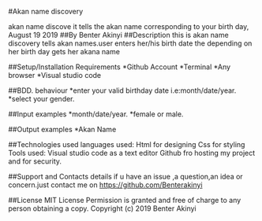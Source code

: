 #Akan name discovery

akan name discove it tells the akan name corresponding to your birth day, August 19 2019
##By Benter Akinyi
##Description
this is akan name discovery tells akan names.user enters her/his birth date the depending on her birth day gets her akana name

##Setup/Installation Requirements
*Github Account *Terminal *Any browser *Visual studio code

##BDD.
behaviour
*enter your valid birthday date i.e:month/date/year. *select your gender.

##Input examples
*month/date/year. *female or male.

##Output examples
*Akan Name

##Technologies used
languages used: Html for designing Css for styling Tools used: Visual studio code as a text editor Github fro hosting my project and for security.

##Support and Contacts details
if u have an issue ,a question,an idea or concern.just contact me on https://github.com/Benterakinyi

##License
MIT License Permission is granted and free of charge to any person obtaining a copy. Copyright (c) 2019 Benter Akinyi